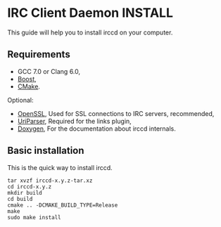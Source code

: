 IRC Client Daemon INSTALL
=========================

This guide will help you to install irccd on your computer.

Requirements
------------

- GCC 7.0 or Clang 6.0,
- [Boost](http://boost.org),
- [CMake](http://www.cmake.org).

Optional:

- [OpenSSL](http://openssl.org), Used for SSL connections to IRC servers,
  recommended,
- [UriParser](), Required for the links plugin,
- [Doxygen](http://www.stack.nl/~dimitri/doxygen), For the documentation about
  irccd internals.

Basic installation
------------------

This is the quick way to install irccd.

    tar xvzf irccd-x.y.z-tar.xz
    cd irccd-x.y.z
    mkdir build
    cd build
    cmake .. -DCMAKE_BUILD_TYPE=Release
    make
    sudo make install
